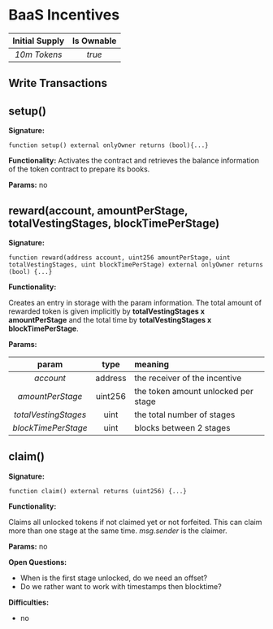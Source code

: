 # BaaS Incentives 


**Initial Supply**  | **Is Ownable** 
| :-------------: |:-------------:| 
*10m Tokens* | *true*

## Write Transactions

## setup()
**Signature:** 
    
    function setup() external onlyOwner returns (bool){...}
    
**Functionality:** Activates the contract and retrieves the balance information of the token contract to prepare its books.

**Params:**
no


## reward(account, amountPerStage, totalVestingStages, blockTimePerStage) 
**Signature:**

    function reward(address account, uint256 amountPerStage, uint totalVestingStages, uint blockTimePerStage) external onlyOwner returns (bool) {...}

**Functionality:** 

Creates an entry in storage with the param information. The total amount of rewarded token is given implicitly by **totalVestingStages x amountPerStage** and
the total time by **totalVestingStages x blockTimePerStage**.
 
**Params:**

param | type | meaning
| :-------------: |:-------------:|:-------------|
*account* | address | the receiver of the incentive
*amountPerStage* | uint256 | the token amount unlocked per stage
*totalVestingStages* | uint | the total number of stages
*blockTimePerStage* | uint | blocks between 2 stages
  





## claim() 
**Signature:**

    function claim() external returns (uint256) {...}

**Functionality:** 

Claims all unlocked tokens if not claimed yet or not forfeited. This can claim more than one stage at the same time. 
*msg.sender* is the claimer.
 
**Params:** no  
  
    
**Open Questions:**
* When is the first stage unlocked, do we need an offset? 
* Do we rather want to work with timestamps then blocktime?

**Difficulties:**
* no 